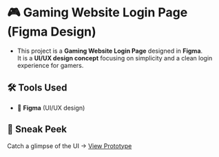 # 🎮 Gaming Website Login Page (Figma Design)
- This project is a **Gaming Website Login Page** designed in **Figma**.  
It is a **UI/UX design concept** focusing on simplicity and a clean login experience for gamers.

## 🛠️ Tools Used  
- 🎨 **Figma** (UI/UX design)  

## 🔮 Sneak Peek  
Catch a glimpse of the UI → [View Prototype](https://www.figma.com/design/Pe8ZHpL2uvwLijpdf0jVFR/GAMING-WEBSITE?node-id=0-1&t=smeFZLvGOZ2ZoiZ6-1)  

